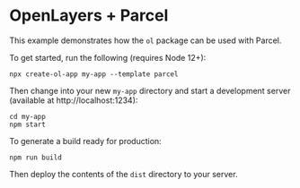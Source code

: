 # OpenLayers + Parcel

This example demonstrates how the `ol` package can be used with Parcel.

To get started, run the following (requires Node 12+):

    npx create-ol-app my-app --template parcel

Then change into your new `my-app` directory and start a development server (available at http://localhost:1234):

    cd my-app
    npm start

To generate a build ready for production:

    npm run build

Then deploy the contents of the `dist` directory to your server.
